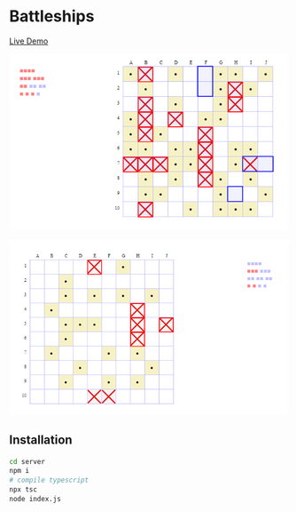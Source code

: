 # Battleships
[Live Demo](https://battleships-1hrb.onrender.com/)

![Board](/img/board.png)

![Rival](/img/rival.png)

## Installation
```sh
cd server
npm i
# compile typescript
npx tsc
node index.js
```